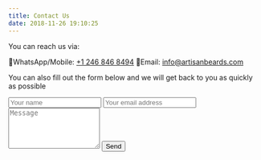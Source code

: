 ```yaml
---
title: Contact Us
date: 2018-11-26 19:10:25
---
```

You can reach us via:

📱WhatsApp/Mobile: <a href="https://api.whatsapp.com/send?phone=12468468494">+1 246 846 8494</a>
📧Email: info@artisanbeards.com

<span>You can also fill out the form below and we will get back to you as quickly as possible</span>
<form method="POST" action="http://formspree.io/info@artisanbeards.com">
<input type="text" name="name" placeholder="Your name">
<input type="email" name="_replyto" placeholder="Your email address">
<textarea rows="5" name="message" placeholder="Message"></textarea>
<button type="submit">Send</button>
</form>